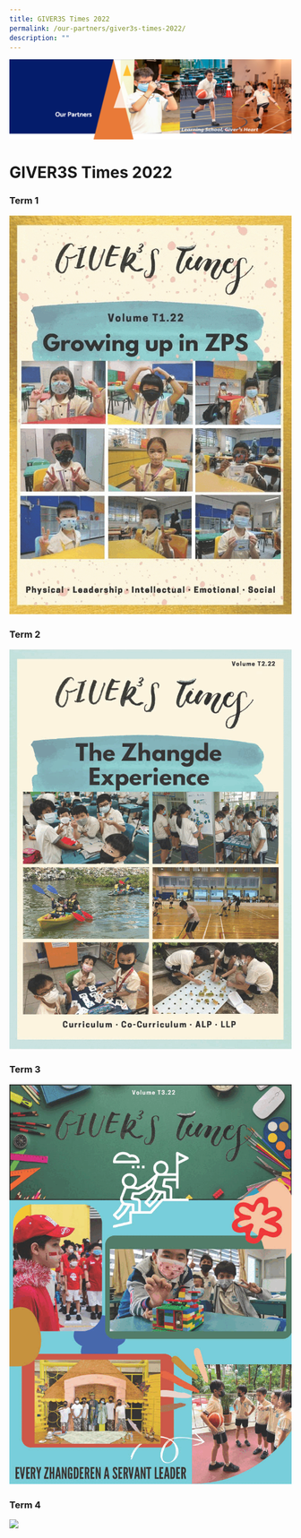 ```yaml
---
title: GIVER3S Times 2022
permalink: /our-partners/giver3s-times-2022/
description: ""
---
```


![](/images/OurPartners.png)

GIVER3S Times 2022
==================

### Term 1


![](/images/Term1_.gif)


### Term 2


![](/images/Term%202_.gif)


### Term 3

![](/images/Term%203_.gif)



### Term 4

![](/images/Term%204_.gif)